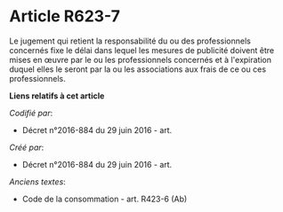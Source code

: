 # Article R623-7

Le jugement qui retient la responsabilité du ou des professionnels concernés fixe le délai dans lequel les mesures de
publicité doivent être mises en œuvre par le ou les professionnels concernés et à l'expiration duquel elles le seront par la
ou les associations aux frais de ce ou ces professionnels.

**Liens relatifs à cet article**

_Codifié par_:

  - Décret n°2016-884 du 29 juin 2016 - art.

_Créé par_:

  - Décret n°2016-884 du 29 juin 2016 - art.

_Anciens textes_:

  - Code de la consommation - art. R423-6 (Ab)

